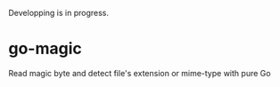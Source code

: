 Developping is in progress.

# go-magic
Read magic byte and detect file's extension or mime-type with pure Go

